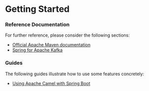 # Getting Started

### Reference Documentation
For further reference, please consider the following sections:

* [Official Apache Maven documentation](https://maven.apache.org/guides/index.html)
* [Spring for Apache Kafka](https://docs.spring.io/spring-boot/docs/{bootVersion}/reference/htmlsingle/#boot-features-kafka)

### Guides
The following guides illustrate how to use some features concretely:

* [Using Apache Camel with Spring Boot](https://camel.apache.org/spring-boot)


